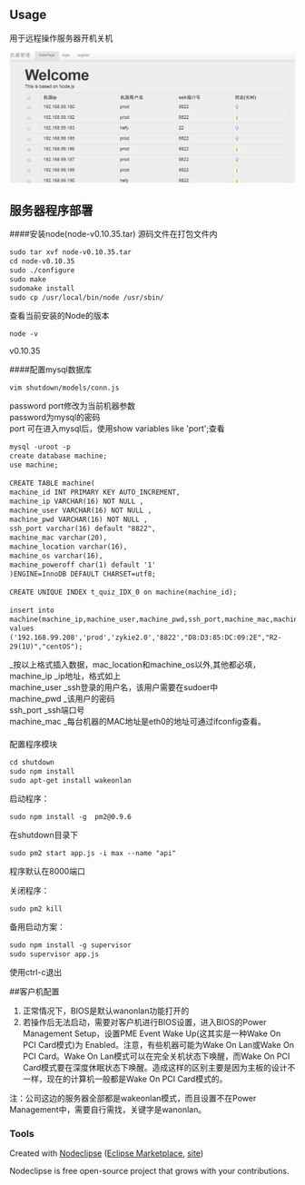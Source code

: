 ## Usage
用于远程操作服务器开机关机

![Alt text](/QQ截图20150304182424.png)

## 服务器程序部署
####安装node(node-v0.10.35.tar)
源码文件在打包文件内

    sudo tar xvf node-v0.10.35.tar
    cd node-v0.10.35
    sudo ./configure
    sudo make
    sudomake install
    sudo cp /usr/local/bin/node /usr/sbin/

查看当前安装的Node的版本

    node -v
v0.10.35

####配置mysql数据库

    vim shutdown/models/conn.js
password port修改为当前机器参数<br>
password为mysql的密码<br>
port 可在进入mysql后，使用show variables like 'port';查看<br>

    mysql -uroot -p
    create database machine;
    use machine;

    CREATE TABLE machine(
    machine_id INT PRIMARY KEY AUTO_INCREMENT,
    machine_ip VARCHAR(16) NOT NULL ,
    machine_user VARCHAR(16) NOT NULL ,
    machine_pwd VARCHAR(16) NOT NULL ,
    ssh_port varchar(16) default "8822",
    machine_mac varchar(20),
    machine_location varchar(16),
    machine_os varchar(16),
    machine_poweroff char(1) default '1'
    )ENGINE=InnoDB DEFAULT CHARSET=utf8;

    CREATE UNIQUE INDEX t_quiz_IDX_0 on machine(machine_id);

    insert into machine(machine_ip,machine_user,machine_pwd,ssh_port,machine_mac,machine_location,machine_os) values ('192.168.99.208','prod','zykie2.0','8822',"D8:D3:85:DC:09:2E","R2-29(1U)","centOS");
_按以上格式插入数据，mac_location和machine_os以外,其他都必填，<br>
machine_ip  _ip地址，格式如上<br>
machine_user _ssh登录的用户名，该用户需要在sudoer中<br>
machine_pwd _该用户的密码<br>
ssh_port  _ssh端口号<br>
machine_mac  _每台机器的MAC地址是eth0的地址可通过ifconfig查看。<br>

####
配置程序模块

    cd shutdown
    sudo npm install
    sudo apt-get install wakeonlan

启动程序：

    sudo npm install -g  pm2@0.9.6
在shutdown目录下

    sudo pm2 start app.js -i max --name "api"
程序默认在8000端口

关闭程序：

    sudo pm2 kill

备用启动方案：

    sudo npm install -g supervisor
    sudo supervisor app.js
使用ctrl-c退出

##客户机配置
1. 正常情况下，BIOS是默认wanonlan功能打开的
2. 若操作后无法启动，需要对客户机进行BIOS设置，进入BIOS的Power Management Setup，设置PME Event Wake Up(这其实是一种Wake On PCI Card模式)为 Enabled。注意，有些机器可能为Wake On Lan或Wake On PCI Card。Wake On Lan模式可以在完全关机状态下唤醒，而Wake On PCI Card模式要在深度休眠状态下唤醒。造成这样的区别主要是因为主板的设计不一样，现在的计算机一般都是Wake On PCI Card模式的。

注：公司这边的服务器全部都是wakeonlan模式，而且设置不在Power Management中，需要自行需找，关键字是wanonlan。

### Tools

Created with [Nodeclipse](https://github.com/Nodeclipse/nodeclipse-1)
 ([Eclipse Marketplace](http://marketplace.eclipse.org/content/nodeclipse), [site](http://www.nodeclipse.org))

Nodeclipse is free open-source project that grows with your contributions.
